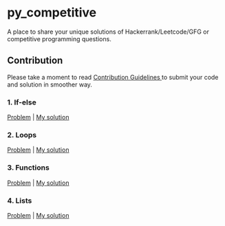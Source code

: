 # py_competitive
A place to share your unique solutions of Hackerrank/Leetcode/GFG or competitive programming questions.

## Contribution 

Please take a moment to read <a href='./CONTRIBUTING.md'> Contribution Guidelines </a> to submit your code and solution in smoother way.

### 1. If-else 
[Problem](https://www.hackerrank.com/challenges/py-if-else/problem) | <a href='./if_else.py'> My solution </a>

### 2. Loops
[Problem](https://www.hackerrank.com/challenges/python-loops/problem) | <a href='./loops.py'> My solution </a>

### 3. Functions
[Problem](https://www.hackerrank.com/challenges/write-a-function/problem) | <a href='/functions.py'> My solution </a>

### 4. Lists
[Problem](https://www.hackerrank.com/challenges/python-lists/problem) | <a href='/lists.py'> My solution </a>
